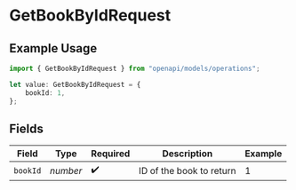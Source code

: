 # GetBookByIdRequest

## Example Usage

```typescript
import { GetBookByIdRequest } from "openapi/models/operations";

let value: GetBookByIdRequest = {
    bookId: 1,
};
```

## Fields

| Field                    | Type                     | Required                 | Description              | Example                  |
| ------------------------ | ------------------------ | ------------------------ | ------------------------ | ------------------------ |
| `bookId`                 | *number*                 | :heavy_check_mark:       | ID of the book to return | 1                        |